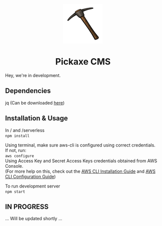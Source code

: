 <!-- Logo -->
<p align="center">
  <a href="">
    <img height="128" width="128" src="https://github.com/PickaxeCMS/pickaxecms/blob/master/pickaxe.png">
  </a>
</p>

<!-- Name -->
<h1 align="center">
  <a>Pickaxe CMS</a>
</h1>

Hey, we're in development.

## Dependencies

jq (Can be downloaded <a href="https://stedolan.github.io/jq/download/">here</a>)



## Installation & Usage

In / and /serverless     
`
npm install
`      
    
Using terminal, make sure aws-cli is configured using correct credentials.    
If not, run:      
`
aws configure
`     
Using Access Key and Secret Access Keys credentials obtained from AWS Console.   
(For more help on this, check out the <a href="http://docs.aws.amazon.com/cli/latest/userguide/installing.html">AWS CLI Installation Guide</a> and <a href="http://docs.aws.amazon.com/cli/latest/userguide/cli-chap-getting-started.html#cli-quick-configuration"> AWS CLI Configuration Guide</a>)   
     
     
      
To run development server      
`
npm start
` 
      

## IN PROGRESS     
... Will be updated shortly ...
